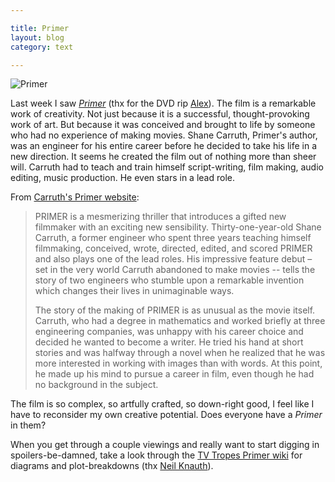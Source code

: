 ```yaml
---

title: Primer
layout: blog
category: text

---
```


![Primer](http://i.imgur.com/36t7K.jpg)

Last week I saw [_Primer_](http://www.imdb.com/title/tt0390384/) (thx for the DVD rip [Alex](http://neography.com)). The film is a remarkable work of creativity. Not just because it is a successful, thought-provoking work of art. But because it was conceived and brought to life by someone who had no experience of making movies. Shane Carruth, Primer's author, was an engineer for his entire career before he decided to take his life in a new direction. It seems he created the film out of nothing more than sheer will. Carruth had to teach and train himself script-writing, film making, audio editing, music production. He even stars in a lead role.

From [Carruth's Primer website](http://primermovie.com/story.html):

> PRIMER is a mesmerizing thriller that introduces a gifted new filmmaker with an exciting new sensibility. Thirty-one-year-old Shane Carruth, a former engineer who spent three years teaching himself filmmaking, conceived, wrote, directed, edited, and scored PRIMER and also plays one of the lead roles. His impressive feature debut – set in the very world Carruth abandoned to make movies -- tells the story of two engineers who stumble upon a remarkable invention which changes their lives in unimaginable ways.
>
> The story of the making of PRIMER is as unusual as the movie itself. Carruth, who had a degree in mathematics and worked briefly at three engineering companies, was unhappy with his career choice and decided he wanted to become a writer. He tried his hand at short stories and was halfway through a novel when he realized that he was more interested in working with images than with words. At this point, he made up his mind to pursue a career in film, even though he had no background in the subject.

The film is so complex, so artfully crafted, so down-right good, I feel like I have to reconsider my own creative potential. Does everyone have a _Primer_ in them?

When you get through a couple viewings and really want to start digging in spoilers-be-damned, take a look through the [TV Tropes Primer wiki](http://tvtropes.org/pmwiki/pmwiki.php/Main/Primer) for diagrams and plot-breakdowns (thx [Neil Knauth](https://twitter.com/nknauth/status/114893376045842433)).